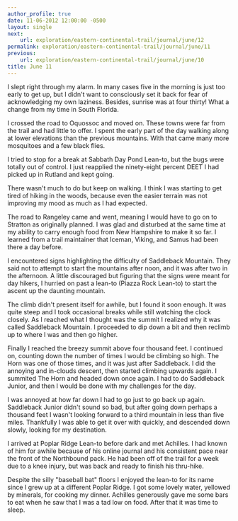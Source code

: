 ```yaml
---
author_profile: true
date: 11-06-2012 12:00:00 -0500
layout: single
next:
    url: exploration/eastern-continental-trail/journal/june/12
permalink: exploration/eastern-continental-trail/journal/june/11
previous:
    url: exploration/eastern-continental-trail/journal/june/10
title: June 11
---
```

I slept right through my alarm. In many cases five in the morning is just too early to get up, but I didn't want to consciously set it back for fear of acknowledging my own laziness. Besides, sunrise was at four thirty! What a change from my time in South Florida.

I crossed the road to Oquossoc and moved on. These towns were far from the trail and had little to offer. I spent the early part of the day walking along at lower elevations than the previous mountains. With that came many more mosquitoes and a few black flies.

I tried to stop for a break at Sabbath Day Pond Lean-to, but the bugs were totally out of control. I just reapplied the ninety-eight percent DEET I had picked up in Rutland and kept going.

There wasn't much to do but keep on walking. I think I was starting to get tired of hiking in the woods, because even the easier terrain was not improving my mood as much as I had expected.

The road to Rangeley came and went, meaning I would have to go on to Stratton as originally planned. I was glad and disturbed at the same time at my ability to carry enough food from New Hampshire to make it so far. I learned from a trail maintainer that Iceman, Viking, and Samus had been there a day before.

I encountered signs highlighting the difficulty of Saddleback Mountain. They said not to attempt to start the mountains after noon, and it was after two in the afternoon. A little discouraged but figuring that the signs were meant for day hikers, I hurried on past a lean-to (Piazza Rock Lean-to) to start the ascent up the daunting mountain.

The climb didn't present itself for awhile, but I found it soon enough. It was quite steep and I took occasional breaks while still watching the clock closely. As I reached what I thought was the summit I realized why it was called Saddleback Mountain. I proceeded to dip down a bit and then reclimb up to where I was and then go higher.

Finally I reached the breezy summit above four thousand feet. I continued on, counting down the number of times I would be climbing so high. The Horn was one of those times, and it was just after Saddleback. I did the annoying and in-clouds descent, then started climbing upwards again. I summited The Horn and headed down once again. I had to do Saddleback Junior, and then I would be done with my challenges for the day.

I was annoyed at how far down I had to go just to go back up again. Saddleback Junior didn't sound so bad, but after going down perhaps a thousand feet I wasn't looking forward to a third mountain in less than five miles. Thankfully I was able to get it over with quickly, and descended down slowly, looking for my destination.

I arrived at Poplar Ridge Lean-to before dark and met Achilles. I had known of him for awhile because of his online journal and his consistent pace near the front of the Northbound pack. He had been off of the trail for a week due to a knee injury, but was back and ready to finish his thru-hike.

Despite the silly "baseball bat" floors I enjoyed the lean-to for its name since I grew up at a different Poplar Ridge. I got some lovely water, yellowed by minerals, for cooking my dinner. Achilles generously gave me some bars to eat when he saw that I was a tad low on food. After that it was time to sleep.